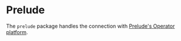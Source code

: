 Prelude
=======

The `prelude` package handles the connection with [Prelude's Operator platform](https://www.prelude.org/).
